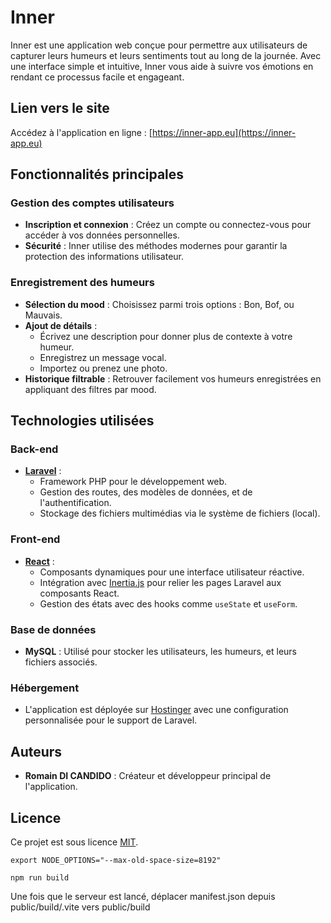 # Inner

Inner est une application web conçue pour permettre aux utilisateurs de capturer leurs humeurs et leurs sentiments tout au long de la journée. Avec une interface simple et intuitive, Inner vous aide à suivre vos émotions en rendant ce processus facile et engageant.

## Lien vers le site

Accédez à l'application en ligne : [https://inner-app.eu](https://inner-app.eu)

## Fonctionnalités principales

### Gestion des comptes utilisateurs
- **Inscription et connexion** : Créez un compte ou connectez-vous pour accéder à vos données personnelles.
- **Sécurité** : Inner utilise des méthodes modernes pour garantir la protection des informations utilisateur.

### Enregistrement des humeurs
- **Sélection du mood** : Choisissez parmi trois options : Bon, Bof, ou Mauvais.
- **Ajout de détails** :
  - Écrivez une description pour donner plus de contexte à votre humeur.
  - Enregistrez un message vocal.
  - Importez ou prenez une photo.
- **Historique filtrable** : Retrouver facilement vos humeurs enregistrées en appliquant des filtres par mood.

## Technologies utilisées

### Back-end
- **[Laravel](https://laravel.com/)** :
  - Framework PHP pour le développement web.
  - Gestion des routes, des modèles de données, et de l'authentification.
  - Stockage des fichiers multimédias via le système de fichiers (local).

### Front-end
- **[React](https://reactjs.org/)** :
  - Composants dynamiques pour une interface utilisateur réactive.
  - Intégration avec [Inertia.js](https://inertiajs.com/) pour relier les pages Laravel aux composants React.
  - Gestion des états avec des hooks comme `useState` et `useForm`.

### Base de données
- **MySQL** : Utilisé pour stocker les utilisateurs, les humeurs, et leurs fichiers associés.

### Hébergement
- L'application est déployée sur [Hostinger](https://www.hostinger.fr/) avec une configuration personnalisée pour le support de Laravel.

## Auteurs
- **Romain DI CANDIDO** : Créateur et développeur principal de l'application.

## Licence
Ce projet est sous licence [MIT](https://opensource.org/licenses/MIT).

```export NODE_OPTIONS="--max-old-space-size=8192"```

```npm run build```

Une fois que le serveur est lancé, déplacer manifest.json depuis public/build/.vite vers public/build
